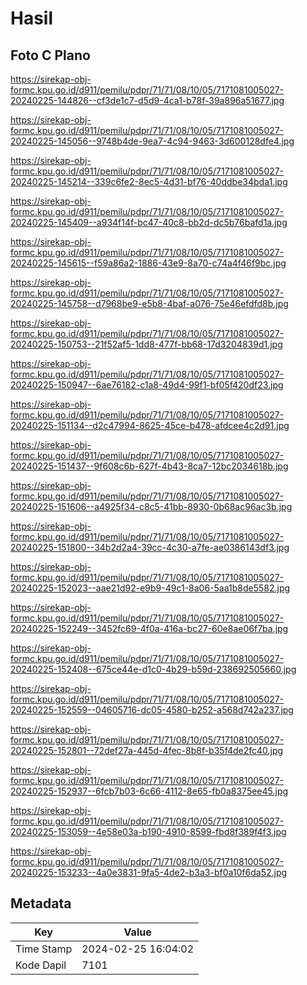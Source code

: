 # Hasil

## Foto C Plano

https://sirekap-obj-formc.kpu.go.id/d911/pemilu/pdpr/71/71/08/10/05/7171081005027-20240225-144826--cf3de1c7-d5d9-4ca1-b78f-39a896a51677.jpg

https://sirekap-obj-formc.kpu.go.id/d911/pemilu/pdpr/71/71/08/10/05/7171081005027-20240225-145056--9748b4de-9ea7-4c94-9463-3d600128dfe4.jpg

https://sirekap-obj-formc.kpu.go.id/d911/pemilu/pdpr/71/71/08/10/05/7171081005027-20240225-145214--339c6fe2-8ec5-4d31-bf76-40ddbe34bda1.jpg

https://sirekap-obj-formc.kpu.go.id/d911/pemilu/pdpr/71/71/08/10/05/7171081005027-20240225-145409--a934f14f-bc47-40c8-bb2d-dc5b76bafd1a.jpg

https://sirekap-obj-formc.kpu.go.id/d911/pemilu/pdpr/71/71/08/10/05/7171081005027-20240225-145615--f59a86a2-1886-43e9-8a70-c74a4f46f9bc.jpg

https://sirekap-obj-formc.kpu.go.id/d911/pemilu/pdpr/71/71/08/10/05/7171081005027-20240225-145758--d7968be9-e5b8-4baf-a076-75e46efdfd8b.jpg

https://sirekap-obj-formc.kpu.go.id/d911/pemilu/pdpr/71/71/08/10/05/7171081005027-20240225-150753--21f52af5-1dd8-477f-bb68-17d3204839d1.jpg

https://sirekap-obj-formc.kpu.go.id/d911/pemilu/pdpr/71/71/08/10/05/7171081005027-20240225-150947--6ae76182-c1a8-49d4-99f1-bf05f420df23.jpg

https://sirekap-obj-formc.kpu.go.id/d911/pemilu/pdpr/71/71/08/10/05/7171081005027-20240225-151134--d2c47994-8625-45ce-b478-afdcee4c2d91.jpg

https://sirekap-obj-formc.kpu.go.id/d911/pemilu/pdpr/71/71/08/10/05/7171081005027-20240225-151437--9f608c6b-627f-4b43-8ca7-12bc2034618b.jpg

https://sirekap-obj-formc.kpu.go.id/d911/pemilu/pdpr/71/71/08/10/05/7171081005027-20240225-151606--a4925f34-c8c5-41bb-8930-0b68ac96ac3b.jpg

https://sirekap-obj-formc.kpu.go.id/d911/pemilu/pdpr/71/71/08/10/05/7171081005027-20240225-151800--34b2d2a4-39cc-4c30-a7fe-ae0386143df3.jpg

https://sirekap-obj-formc.kpu.go.id/d911/pemilu/pdpr/71/71/08/10/05/7171081005027-20240225-152023--aae21d92-e9b9-49c1-8a06-5aa1b8de5582.jpg

https://sirekap-obj-formc.kpu.go.id/d911/pemilu/pdpr/71/71/08/10/05/7171081005027-20240225-152249--3452fc69-4f0a-416a-bc27-60e8ae06f7ba.jpg

https://sirekap-obj-formc.kpu.go.id/d911/pemilu/pdpr/71/71/08/10/05/7171081005027-20240225-152408--675ce44e-d1c0-4b29-b59d-238692505660.jpg

https://sirekap-obj-formc.kpu.go.id/d911/pemilu/pdpr/71/71/08/10/05/7171081005027-20240225-152559--04605716-dc05-4580-b252-a568d742a237.jpg

https://sirekap-obj-formc.kpu.go.id/d911/pemilu/pdpr/71/71/08/10/05/7171081005027-20240225-152801--72def27a-445d-4fec-8b8f-b35f4de2fc40.jpg

https://sirekap-obj-formc.kpu.go.id/d911/pemilu/pdpr/71/71/08/10/05/7171081005027-20240225-152937--6fcb7b03-6c66-4112-8e65-fb0a8375ee45.jpg

https://sirekap-obj-formc.kpu.go.id/d911/pemilu/pdpr/71/71/08/10/05/7171081005027-20240225-153059--4e58e03a-b190-4910-8599-fbd8f389f4f3.jpg

https://sirekap-obj-formc.kpu.go.id/d911/pemilu/pdpr/71/71/08/10/05/7171081005027-20240225-153233--4a0e3831-9fa5-4de2-b3a3-bf0a10f6da52.jpg


## Metadata

| Key        | Value               |
| ---------- | ------------------- |
| Time Stamp | 2024-02-25 16:04:02 |
| Kode Dapil | 7101                |



